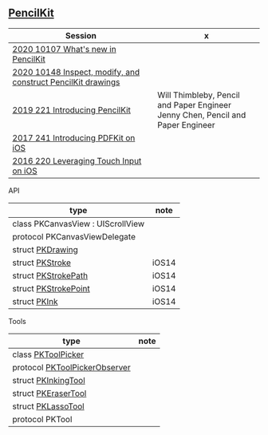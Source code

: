 
## [PencilKit](https://developer.apple.com/documentation/pencilkit)


Session|x
--|--
[2020 10107 What's new in PencilKit](https://developer.apple.com/videos/play/wwdc2020/10107)|
[2020 10148 Inspect, modify, and construct PencilKit drawings](https://developer.apple.com/videos/play/wwdc2020/10148/)|
[2019 221 Introducing PencilKit](https://developer.apple.com/videos/play/wwdc2019/221)|Will Thimbleby, Pencil and Paper Engineer<br>Jenny Chen, Pencil and Paper Engineer
[2017 241 Introducing PDFKit on iOS](https://developer.apple.com/videos/play/wwdc2017/241)|
[2016 220 Leveraging Touch Input on iOS](https://developer.apple.com/videos/play/wwdc2016/220)|

API

type|note
--|--
class PKCanvasView : UIScrollView|
protocol PKCanvasViewDelegate|
struct [PKDrawing](https://developer.apple.com/documentation/pencilkit/pkdrawing)|
struct [PKStroke](https://developer.apple.com/documentation/pencilkit/pkstroke)|iOS14
struct [PKStrokePath](https://developer.apple.com/documentation/pencilkit/pkstrokepath)|iOS14
struct [PKStrokePoint](https://developer.apple.com/documentation/pencilkit/pkstrokepoint)|iOS14
struct [PKInk](https://developer.apple.com/documentation/pencilkit/pkink)|iOS14


Tools


type|note
--|--
class [PKToolPicker](https://developer.apple.com/documentation/pencilkit/pktoolpicker)|
protocol [PKToolPickerObserver](https://developer.apple.com/documentation/pencilkit/pktoolpickerobserver)|
struct [PKInkingTool](https://developer.apple.com/documentation/pencilkit/pkinkingtool)|
struct [PKEraserTool](https://developer.apple.com/documentation/pencilkit/pkerasertool)|
struct [PKLassoTool](https://developer.apple.com/documentation/pencilkit/pklassotool)|
protocol PKTool|